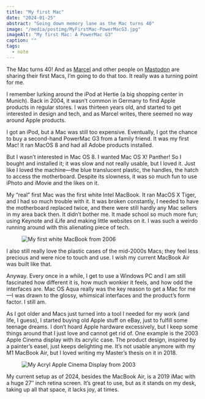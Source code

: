 ```yaml
---
title: "My first Mac"
date: "2024-01-25"
abstract: "Going down memory lane as the Mac turns 40"
image: "/media/postimg/MyFirstMac-PowerMacG3.jpg"
imageAlt: "My first Mac: A PowerMac G3"
caption: ""
tags: 
  - note
---
```


The Mac turns 40! And as [Marcel](https://marcel.io/posts/my-first-mac) and other people on [Mastodon](https://mastodon.social/tags/MyFirstMac) are sharing their first Macs, I’m going to do that too. It really was a turning point for me.

I remember lurking around the iPod at Hertie (a big shopping center in Munich). Back in 2004, it wasn’t common in Germany to find Apple products in regular stores. I was thirteen years old, and started to get interested in design and tech, and as Marcel writes, there seemed no way around Apple products.

I got an iPod, but a Mac was still too expensive. Eventually, I got the chance to buy a second-hand PowerMac G3 from a family friend. It was my first Mac! It ran MacOS 8 and had all Adobe products installed.

But I wasn’t interested in Mac OS 8. I wanted Mac OS X! Panther! So I bought and installed it; it was slow and not really usable, but I loved it. Just like I loved the machine—the blue translucent plastic, the handles, the hatch to access the motherboard. Despite its slowness, it was so much fun to use iPhoto and iMovie and the likes on it.

My “real” first Mac was the first white Intel MacBook. It ran MacOS X Tiger, and I had so much trouble with it. It was broken constantly, I needed to have the motherboard replaced twice, and there were still hardly any Mac sellers in my area back then. It didn’t bother me. It made school so much more fun; using Keynote and iLife and making little websites on it. I was such a weirdo running around with this alienating piece of tech.

<figure>
  <img src="media/postimg/MyFirstMac-MacBook2006.jpg" alt="My first white MacBook from 2006" />
</figure>

I also still really love the plastic cases of the mid-2000s Macs; they feel less precious and were nice to touch and use. I wish my current MacBook Air was built like that.

Anyway. Every once in a while, I get to use a Windows PC and I am still fascinated how different it is, how much wonkier it feels, and how odd the interfaces are. Mac OS Aqua really was the key reason to get a Mac for me—I was drawn to the glossy, whimsical interfaces and the product’s form factor. I still am.

As I got older and Macs just turned into a tool I needed for my work (and life, I guess), I started buying old Apple stuff on eBay, just to fulfill some teenage dreams. I don’t hoard Apple hardware excessively, but I keep some things around that I just love and cannot get rid of. One example is the 2003 Apple Cinema display with its acrylic case. The product design, inspired by a painter’s easel, just keeps delighting me. It’s not usable anymore with my M1 MacBook Air, but I loved writing my Master’s thesis on it in 2018.

<figure>
  <img src="media/postimg/MyFirstMac-CinemaDisplay.jpg" alt="My Acryl Apple Cinema Display from 2003" />
</figure>

My current setup as of 2024, besides the MacBook Air, is a 2019 iMac with a huge 27″ inch retina screen. It’s great to use, but as it stands on my desk, taking up all that space, it lacks joy, at times.